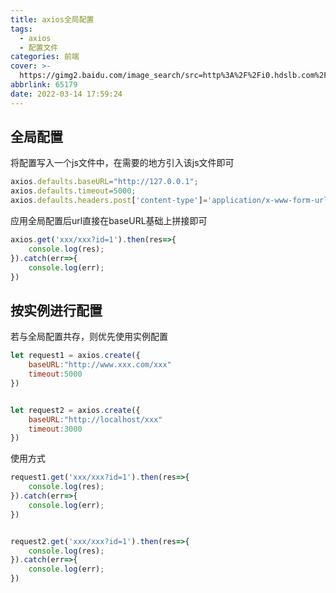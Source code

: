 ```yaml
---
title: axios全局配置
tags:
  - axios
  - 配置文件
categories: 前端
cover: >-
  https://gimg2.baidu.com/image_search/src=http%3A%2F%2Fi0.hdslb.com%2Fbfs%2Farticle%2F5f19b48f172a28685271b29d88accd468861c037.jpg&refer=http%3A%2F%2Fi0.hdslb.com&app=2002&size=f9999,10000&q=a80&n=0&g=0n&fmt=auto?sec=1649844225&t=2b6f98a3b9c2e90d35fee05c8958ff7fs
abbrlink: 65179
date: 2022-03-14 17:59:24
---
```


## 全局配置

将配置写入一个js文件中，在需要的地方引入该js文件即可

```js
axios.defaults.baseURL="http://127.0.0.1";
axios.defaults.timeout=5000;
axios.defaults.headers.post['content-type']='application/x-www-form-urlencoded';
```

应用全局配置后url直接在baseURL基础上拼接即可

```js
axios.get('xxx/xxx?id=1').then(res=>{
    console.log(res);
}).catch(err=>{
    console.log(err);
})
```

## 按实例进行配置

若与全局配置共存，则优先使用实例配置

```js
let request1 = axios.create({
    baseURL:"http://www.xxx.com/xxx"
    timeout:5000
})


let request2 = axios.create({
    baseURL:"http://localhost/xxx"
    timeout:3000
})
```

使用方式

```js
request1.get('xxx/xxx?id=1').then(res=>{
    console.log(res);
}).catch(err=>{
    console.log(err);
})


request2.get('xxx/xxx?id=1').then(res=>{
    console.log(res);
}).catch(err=>{
    console.log(err);
})
```
